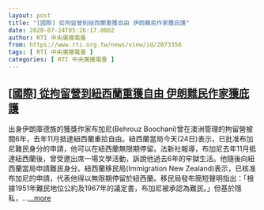 ```yaml
---
layout: post
title: "[國際] 從拘留營到紐西蘭重獲自由 伊朗難民作家獲庇護"
date: 2020-07-24T05:26:17.000Z
author: RTI 中央廣播電臺
from: https://www.rti.org.tw/news/view/id/2073356
tags: [ RTI 中央廣播電臺 ]
categories: [ RTI 中央廣播電臺 ]
---
```

<!--1595568377000-->
[[國際] 從拘留營到紐西蘭重獲自由 伊朗難民作家獲庇護](https://www.rti.org.tw/news/view/id/2073356)
------

<div>
出身伊朗庫德族的獲獎作家布加尼(Behrouz Boochani)曾在澳洲管理的拘留營被關6年，去年11月抵達紐西蘭重拾自由。紐西蘭當局今天(24日)表示，已批准布加尼難民身分的申請，他可以在紐西蘭無限期停留。法新社報導，布加尼去年11月抵達紐西蘭後，曾受邀出席一場文學活動，訴說他過去6年的牢獄生活。他隨後向紐西蘭當局申請難民身分。紐西蘭移民局(Immigration New Zealand)表示，已核准布加尼的申請，代表他得以無限期停留於紐西蘭。移民局發布簡短聲明指出：「根據1951年難民地位公約及1967年的議定書，布加尼被承認為難民。」但基於隱私，...<a target="_blank" href="https://www.rti.org.tw/news/view/id/2073356">...more</a>
</div>
